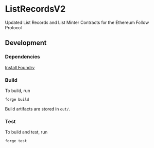 # ListRecordsV2
Updated List Records and List Minter Contracts for the Ethereum Follow Protocol

## Development

### Dependencies
[Install Foundry](https://book.getfoundry.sh/getting-started/installation)

### Build
To build, run
```bash
forge build
```

Build artifacts are stored in `out/`.

### Test
To build and test, run
```
forge test
```
